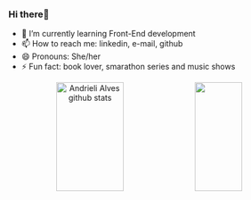 ### Hi there👋


- 🌱 I’m currently learning Front-End development
- 📫 How to reach me: linkedin, e-mail, github
- 😄 Pronouns: She/her
- ⚡ Fun fact: book lover, smarathon series and music shows

<div align="center">  
  <img width="49%" height="195px" src="https://github-readme-stats.vercel.app/api?username=andrielisalves&show_icons=true&count_private=true&hide_border=true&title_color=ff91a4&icon_color=ff91a4&text_color=c9d1d9&bg_color=0d1117" alt="Andrieli Alves github stats" /> 
  <img width="41%" height="195px" src="https://github-readme-stats.vercel.app/api/top-langs/?username=andrielisalves&layout=compact&hide_border=true&title_color=ff91a4&text_color=ff91a4&bg_color=0d1117" />
</div>
